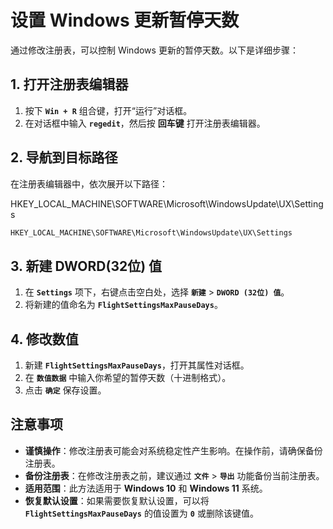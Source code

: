 # 设置 Windows 更新暂停天数

通过修改注册表，可以控制 Windows 更新的暂停天数。以下是详细步骤：

## 1\. 打开注册表编辑器

1. 按下 **`Win + R`** 组合键，打开“运行”对话框。
2. 在对话框中输入 **`regedit`**，然后按 **回车键** 打开注册表编辑器。

## 2\. 导航到目标路径

在注册表编辑器中，依次展开以下路径：  

HKEY_LOCAL_MACHINE\SOFTWARE\Microsoft\WindowsUpdate\UX\Settings

```bash
HKEY_LOCAL_MACHINE\SOFTWARE\Microsoft\WindowsUpdate\UX\Settings
```

## 3\. 新建 DWORD(32位) 值

1. 在 **`Settings`** 项下，右键点击空白处，选择 **`新建`** > **`DWORD (32位) 值`**。
2. 将新建的值命名为 **`FlightSettingsMaxPauseDays`**。

## 4\. 修改数值

1. 新建 **`FlightSettingsMaxPauseDays`**，打开其属性对话框。
2. 在 **`数值数据`** 中输入你希望的暂停天数（十进制格式）。
3. 点击 **`确定`** 保存设置。
   
## 注意事项

- **谨慎操作**：修改注册表可能会对系统稳定性产生影响。在操作前，请确保备份注册表。
- **备份注册表**：在修改注册表之前，建议通过 **`文件`** > **`导出`** 功能备份当前注册表。
- **适用范围**：此方法适用于 **Windows 10** 和 **Windows 11** 系统。
- **恢复默认设置**：如果需要恢复默认设置，可以将 **`FlightSettingsMaxPauseDays`** 的值设置为 **`0`** 或删除该键值。
